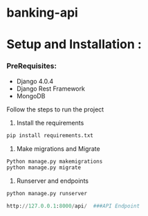 # banking-api
 
# Setup and Installation :

### PreRequisites:

- Django 4.0.4
- Django Rest Framework
- MongoDB

Follow the steps to run the project

1. Install the requirements

```python
pip install requirements.txt
```

1. Make migrations and Migrate

```python
Python manage.py makemigrations
python manage.py migrate
```

1. Runserver and endpoints

```python
python manage.py runserver

http://127.0.0.1:8000/api/  ###API Endpoint
```

